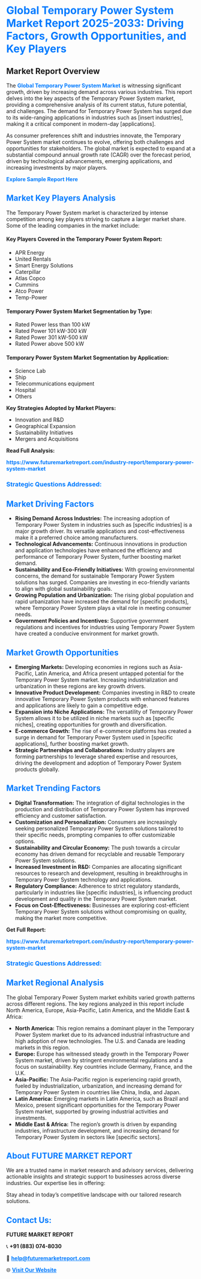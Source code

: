 <h1 style="color: #007BFF;">Global Temporary Power System Market Report 2025-2033: Driving Factors, Growth Opportunities, and Key Players</h1>

<section id="overview">
<h2>Market Report Overview</h2>
<p>The <a href="https://www.futuremarketreport.com/industry-report/temporary-power-system-market" style="color: #007BFF; text-decoration: none;"><strong>Global Temporary Power System Market</strong></a> is witnessing significant growth, driven by increasing demand across various industries. This report delves into the key aspects of the Temporary Power System market, providing a comprehensive analysis of its current status, future potential, and challenges. The demand for Temporary Power System has surged due to its wide-ranging applications in industries such as [insert industries], making it a critical component in modern-day [applications].</p>
<p>As consumer preferences shift and industries innovate, the Temporary Power System market continues to evolve, offering both challenges and opportunities for stakeholders. The global market is expected to expand at a substantial compound annual growth rate (CAGR) over the forecast period, driven by technological advancements, emerging applications, and increasing investments by major players.</p>
</section>

<section id="overview">
<p><a href="https://www.futuremarketreport.com/request-sample/reportId=82206" style="color: #007BFF; text-decoration: none;"><strong>Explore Sample Report Here</strong></a></p>
</section>

<section id="key-players">
<h2 style="color: #007BFF;">Market Key Players Analysis</h2>
<p>The Temporary Power System market is characterized by intense competition among key players striving to capture a larger market share. Some of the leading companies in the market include:</p>
<h4>Key Players Covered in the Temporary Power System Report:</h4>
<ul><li>APR Energy</li><li>United Rentals</li><li>Smart Energy Solutions</li><li>Caterpillar</li><li>Atlas Copco</li><li>Cummins</li><li>Atco Power</li><li>Temp-Power</li></ul>
<h4>Temporary Power System Market Segmentation by Type:</h4>
<ul><li>Rated Power less than 100 kW</li><li>Rated Power 101 kW-300 kW</li><li>Rated Power 301 kW-500 kW</li><li>Rated Power above 500 kW</li></ul>

<h4>Temporary Power System Market Segmentation by Application:</h4>
<ul><li>Science Lab</li><li>Ship</li><li>Telecommunications equipment</li><li>Hospital</li><li>Others</li></ul>
<p><strong>Key Strategies Adopted by Market Players:</strong></p>
<ul>
<li>Innovation and R&D</li>
<li>Geographical Expansion</li>
<li>Sustainability Initiatives</li>
<li>Mergers and Acquisitions</li>
</ul>
</section>

<section>
<p><strong>Read Full Analysis: </strong></p><a href="https://www.futuremarketreport.com/industry-report/temporary-power-system-market" style="color: #007BFF; text-decoration: none;"><strong>https://www.futuremarketreport.com/industry-report/temporary-power-system-market</strong></a>
<h3 style="color: #007BFF;">Strategic Questions Addressed:</h3>
</section>

<section id="driving-factors">
<h2 style="color: #007BFF;">Market Driving Factors</h2>
<ul>
<li><strong>Rising Demand Across Industries:</strong> The increasing adoption of Temporary Power System in industries such as [specific industries] is a major growth driver. Its versatile applications and cost-effectiveness make it a preferred choice among manufacturers.</li>
<li><strong>Technological Advancements:</strong> Continuous innovations in production and application technologies have enhanced the efficiency and performance of Temporary Power System, further boosting market demand.</li>
<li><strong>Sustainability and Eco-Friendly Initiatives:</strong> With growing environmental concerns, the demand for sustainable Temporary Power System solutions has surged. Companies are investing in eco-friendly variants to align with global sustainability goals.</li>
<li><strong>Growing Population and Urbanization:</strong> The rising global population and rapid urbanization have increased the demand for [specific products], where Temporary Power System plays a vital role in meeting consumer needs.</li>
<li><strong>Government Policies and Incentives:</strong> Supportive government regulations and incentives for industries using Temporary Power System have created a conducive environment for market growth.</li>
</ul>
</section>

<section id="growth-opportunities">
<h2 style="color: #007BFF;">Market Growth Opportunities</h2>
<ul>
<li><strong>Emerging Markets:</strong> Developing economies in regions such as Asia-Pacific, Latin America, and Africa present untapped potential for the Temporary Power System market. Increasing industrialization and urbanization in these regions are key growth drivers.</li>
<li><strong>Innovative Product Development:</strong> Companies investing in R&D to create innovative Temporary Power System products with enhanced features and applications are likely to gain a competitive edge.</li>
<li><strong>Expansion into Niche Applications:</strong> The versatility of Temporary Power System allows it to be utilized in niche markets such as [specific niches], creating opportunities for growth and diversification.</li>
<li><strong>E-commerce Growth:</strong> The rise of e-commerce platforms has created a surge in demand for Temporary Power System used in [specific applications], further boosting market growth.</li>
<li><strong>Strategic Partnerships and Collaborations:</strong> Industry players are forming partnerships to leverage shared expertise and resources, driving the development and adoption of Temporary Power System products globally.</li>
</ul>
</section>

<section id="trending-factors">
<h2 style="color: #007BFF;">Market Trending Factors</h2>
<ul>
<li><strong>Digital Transformation:</strong> The integration of digital technologies in the production and distribution of Temporary Power System has improved efficiency and customer satisfaction.</li>
<li><strong>Customization and Personalization:</strong> Consumers are increasingly seeking personalized Temporary Power System solutions tailored to their specific needs, prompting companies to offer customizable options.</li>
<li><strong>Sustainability and Circular Economy:</strong> The push towards a circular economy has driven demand for recyclable and reusable Temporary Power System solutions.</li>
<li><strong>Increased Investment in R&D:</strong> Companies are allocating significant resources to research and development, resulting in breakthroughs in Temporary Power System technology and applications.</li>
<li><strong>Regulatory Compliance:</strong> Adherence to strict regulatory standards, particularly in industries like [specific industries], is influencing product development and quality in the Temporary Power System market.</li>
<li><strong>Focus on Cost-Effectiveness:</strong> Businesses are exploring cost-efficient Temporary Power System solutions without compromising on quality, making the market more competitive.</li>
</ul>
</section>

<section>
<p><strong>Get Full Report: </strong></p><a href="https://www.futuremarketreport.com/industry-report/temporary-power-system-market" style="color: #007BFF; text-decoration: none;"><strong>https://www.futuremarketreport.com/industry-report/temporary-power-system-market</strong></a>
<h3 style="color: #007BFF;">Strategic Questions Addressed:</h3>
</section>


<section id="regional-analysis">
<h2 style="color: #007BFF;">Market Regional Analysis</h2>
<p>The global Temporary Power System market exhibits varied growth patterns across different regions. The key regions analyzed in this report include North America, Europe, Asia-Pacific, Latin America, and the Middle East & Africa:</p>
<ul>
<li><strong>North America:</strong> This region remains a dominant player in the Temporary Power System market due to its advanced industrial infrastructure and high adoption of new technologies. The U.S. and Canada are leading markets in this region.</li>
<li><strong>Europe:</strong> Europe has witnessed steady growth in the Temporary Power System market, driven by stringent environmental regulations and a focus on sustainability. Key countries include Germany, France, and the U.K.</li>
<li><strong>Asia-Pacific:</strong> The Asia-Pacific region is experiencing rapid growth, fueled by industrialization, urbanization, and increasing demand for Temporary Power System in countries like China, India, and Japan.</li>
<li><strong>Latin America:</strong> Emerging markets in Latin America, such as Brazil and Mexico, present significant opportunities for the Temporary Power System market, supported by growing industrial activities and investments.</li>
<li><strong>Middle East & Africa:</strong> The region’s growth is driven by expanding industries, infrastructure development, and increasing demand for Temporary Power System in sectors like [specific sectors].</li>
</ul>
</section>

<footer>
<h2 style="color: #007BFF;">About FUTURE MARKET REPORT</h2>
<p>We are a trusted name in market research and advisory services, delivering actionable insights and strategic support to businesses across diverse industries. Our expertise lies in offering:</p>

<p>Stay ahead in today’s competitive landscape with our tailored research solutions.</p>

<h2 style="color: #007BFF;">Contact Us:</h2>
<p><strong>FUTURE MARKET REPORT</strong></p>
<p>📞 <strong>+91 (883) 074-8030</strong></p>
<p>📧 <strong><a href="mailto:help@futuremarketreport.com" style="color: #007BFF;">help@futuremarketreport.com</a></strong></p>
<p>🌐 <strong><a href="https://www.futuremarketreport.com/" style="color: #007BFF;">Visit Our Website</a></strong></p>
</footer>